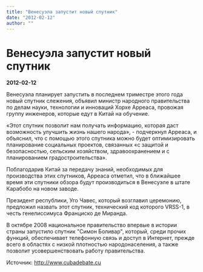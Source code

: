 ```yaml
---
title: "Венесуэла запустит новый спутник"
date: "2012-02-12"
author: ""
---
```


# Венесуэла запустит новый спутник

**2012-02-12** 

Венесуэла планирует запустить в последнем триместре этого года новый спутник слежения, объявил министр народного правительства по делам науки, технологии и инноваций Хорхе Арреаса, провожая группу инженеров, которые едут в Китай на обучение.

«Этот спутник позволит нам получать информацию, которая даст возможность улучшить жизнь нашего народа», - подчеркнул Арреаса, и объяснил, что с помощью этого спутника можно будет оптимизировать планирование социальных проектов, связанных «с защитой и безопасностью, сельским хозяйством, здравоохранением и с планированием градостроительства».

Поблагодарив Китай за передачу знаний, необходимых для производства этих спутников, Арреаса отметил, что в ближайшее время эти спутники обзора будут производиться в Венесуэле в штате Карабобо на новом заводе.

Президент республики, Уго Чавес, который возглавил церемонию, предложил назвать этот спутник, технический код которого VRSS-1, в честь генелиссимуса Франциско де Миранда.

В октябре 2008 национальное правительство впервые в истории страны запустило спутник "Симон Боливар", который, среди прочих функций, обеспечивает телефонную связь и доступ в Интернет, прежде всего в областях с низкой плотностью народонаселения, а также позволит усовершенствовать работу правительства.

Источник: http://www.cubadebate.cu